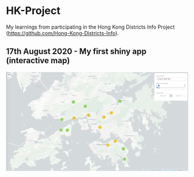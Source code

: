# HK-Project
My learnings from participating in the Hong Kong Districts Info Project (https://github.com/Hong-Kong-Districts-Info).

## 17th August 2020 - My first shiny app (interactive map)
<img src="https://github.com/gabtam55/HK-District-Info-Project/raw/master/170820/Shiny Map 170820.png" alt="week31png" width="500" />

